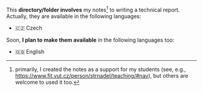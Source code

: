 This **directory/folder involves** my notes[^1] to writing a technical report. Actually, they are available in the following languages:
- 🇨🇿 Czech

Soon, **I plan to make them available** in the following languages too:
- 🇬🇧 English

[^1]: primarily, I created the notes as a support for my students (see, e.g., https://www.fit.vut.cz/person/strnadel/teaching/#nav), 
but others are welcome to used it too.
